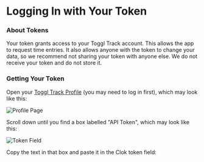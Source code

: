 # Logging In with Your Token

### About Tokens
Your token grants access to your Toggl Track account. This allows the app to request time entries. It also allows anyone with the token to change your data, so we recommend not sharing your token with anyone else. We do not receive your token and do not store it.

### Getting Your Token
Open your [Toggl Track Profile](https://track.toggl.com/profile) (you may need to log in first), which may look like this:

![Profile Page](https://eliyap.github.io/Clok/token/profile.png)



Scroll down until you find a box labelled "API Token", which may look like this:

![Token Field](https://eliyap.github.io/Clok/token/field.png)



Copy the text in that box and paste it in the Clok token field:




